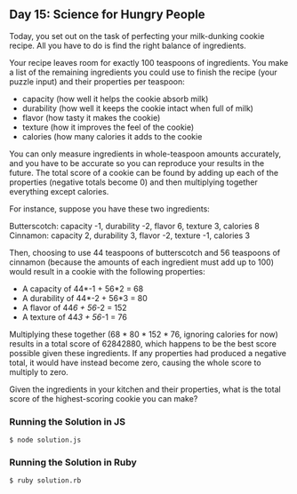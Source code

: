 ## Day 15: Science for Hungry People

Today, you set out on the task of perfecting your milk-dunking cookie recipe.
All you have to do is find the right balance of ingredients.

Your recipe leaves room for exactly 100 teaspoons of ingredients. You make a list of the remaining
ingredients you could use to finish the recipe (your puzzle input) and their properties per teaspoon:

- capacity (how well it helps the cookie absorb milk)
- durability (how well it keeps the cookie intact when full of milk)
- flavor (how tasty it makes the cookie)
- texture (how it improves the feel of the cookie)
- calories (how many calories it adds to the cookie

You can only measure ingredients in whole-teaspoon amounts accurately, and you have to be accurate
so you can reproduce your results in the future. The total score of a cookie can be found by
adding up each of the properties (negative totals become 0) and then multiplying together
everything except calories.

For instance, suppose you have these two ingredients:

Butterscotch: capacity -1, durability -2, flavor 6, texture 3, calories 8
Cinnamon: capacity 2, durability 3, flavor -2, texture -1, calories 3

Then, choosing to use 44 teaspoons of butterscotch and 56 teaspoons of cinnamon (because
  the amounts of each ingredient must add up to 100) would result in a cookie with the
following properties:

- A capacity of 44*-1 + 56*2 = 68
- A durability of 44*-2 + 56*3 = 80
- A flavor of 44*6 + 56*-2 = 152
- A texture of 44*3 + 56*-1 = 76

Multiplying these together (68 * 80 * 152 * 76, ignoring calories for now) results in a total
score of 62842880, which happens to be the best score possible given these ingredients.
If any properties had produced a negative total, it would have instead become zero,
causing the whole score to multiply to zero.

Given the ingredients in your kitchen and their properties, what is the total score of
the highest-scoring cookie you can make?

### Running the Solution in JS

    $ node solution.js

### Running the Solution in Ruby

    $ ruby solution.rb
